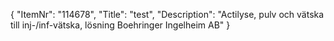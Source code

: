 {
  "ItemNr": "114678",
  "Title": "test",
  "Description": "Actilyse, pulv och vätska till inj-/inf-vätska, lösning Boehringer Ingelheim AB"
}